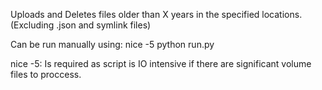 Uploads and Deletes files older than X years in the specified locations. (Excluding .json and symlink files)

Can be run manually using:
nice -5 python run.py

nice -5: Is required as script is IO intensive if there are significant volume files to proccess.
